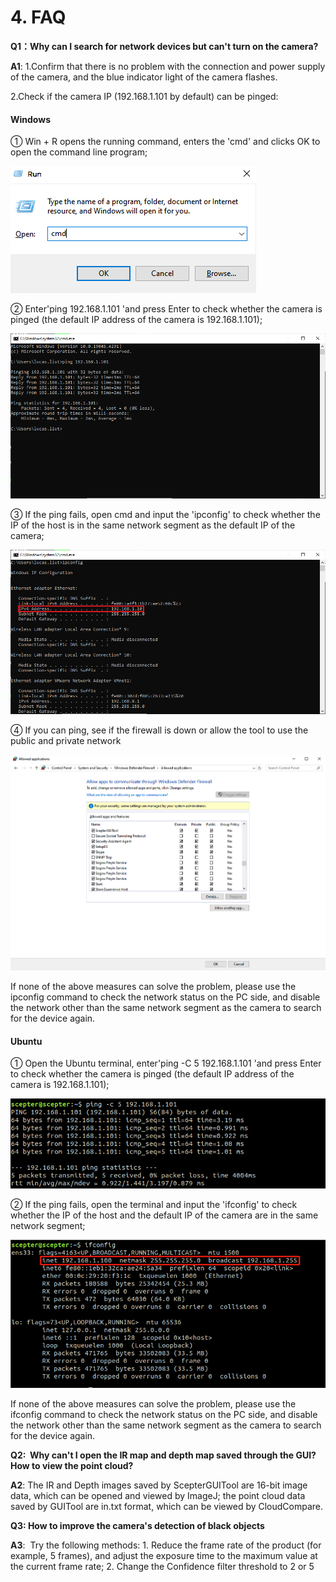 # 4. FAQ

**Q1：Why can I search for network devices but can't turn on the camera?**

**A1**: 1.Confirm that there is no problem with the connection and power supply of the camera, and the blue indicator light of the camera flashes.

2.Check if the camera IP (192.168.1.101 by default) can be pinged:

<!-- tabs:start -->

#### **Windows**

① Win + R opens the running command, enters the 'cmd' and clicks OK to open the command line program;

![cmd open](<pic/cmd open.png>)

② Enter'ping 192.168.1.101 'and press Enter to check whether the camera is pinged (the default IP address of the camera is 192.168.1.101);

![ping ip](<pic/ping ip.png>)

③ If the ping fails, open cmd and input the 'ipconfig' to check whether the IP of the host is in the same network segment as the default IP of the camera;

![ipconfig](pic/ipconfig.png)

④ If you can ping, see if the firewall is down or allow the tool to use the public and private network

![windows defender](<pic/windows defender.png>)

If none of the above measures can solve the problem, please use the ipconfig command to check the network status on the PC side, and disable the network other than the same network segment as the camera to search for the device again.

#### **Ubuntu**

① Open the Ubuntu terminal, enter'ping -C 5 192.168.1.101 'and press Enter to check whether the camera is pinged (the default IP address of the camera is 192.168.1.101);

![Ubuntu ping ip](<../../zh-cn/ScepterGUITool/pic/Ubuntu ping ip.png>)

② If the ping fails, open the terminal and input the 'ifconfig' to check whether the IP of the host and the default IP of the camera are in the same network segment;

![Ubuntu ifconfig](<pic/Ubuntu ifconfig.png>)

If none of the above measures can solve the problem, please use the ifconfig command to check the network status on the PC side, and disable the network other than the same network segment as the camera to search for the device again.

<!-- tabs:end -->

**Q2:  Why can't I open the IR map and depth map saved through the GUI? How to view the point cloud?**

**A2**: The IR and Depth images saved by ScepterGUITool are 16-bit image data, which can be opened and viewed by ImageJ; the point cloud data saved by GUITool are in.txt format, which can be viewed by CloudCompare.

**Q3: How to improve the camera's detection of black objects**

**A3**:  Try the following methods: 1. Reduce the frame rate of the product (for example, 5 frames), and adjust the exposure time to the maximum value at the current frame rate; 2. Change the Confidence filter threshold to 2 or 5
